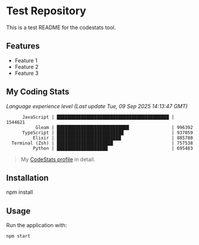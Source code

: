 # Test Repository
This is a test README for the codestats tool.

## Features
- Feature 1
- Feature 2
- Feature 3

## My Coding Stats
<!-- START_SECTION:codestats -->
*Language experience level (Last update Tue, 09 Sep 2025 14:13:47 GMT)*

```text
      JavaScript | ██████████████████████████████████████████ | 1544621
           Gleam | ███████████████████████████                | 996392
      TypeScript | █████████████████████████                  | 937059
          Elixir | ████████████████████████                   | 885780
  Terminal (Zsh) | █████████████████████                      | 757538
          Python | ███████████████████                        | 695483
```

> My [CodeStats profile](https://codestats.net/users/Nicd) in detail.
<!-- END_SECTION:codestats -->

## Installation
npm install

## Usage
Run the application with:
```bash
npm start
```
